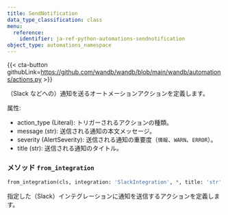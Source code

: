 ```yaml
---
title: SendNotification
data_type_classification: class
menu:
  reference:
    identifier: ja-ref-python-automations-sendnotification
object_type: automations_namespace
---
```


{{< cta-button githubLink=https://github.com/wandb/wandb/blob/main/wandb/automations/actions.py >}}



（Slack などへの）通知を送るオートメーションアクションを定義します。

属性:
- action_type (Literal): トリガーされるアクションの種類。
- message (str): 送信される通知の本文メッセージ。
- severity (AlertSeverity): 送信される通知の重要度（`情報`、`WARN`、`ERROR`）。
- title (str): 送信される通知のタイトル。

### <kbd>メソッド</kbd> `from_integration`
```python
from_integration(cls, integration: 'SlackIntegration', *, title: 'str' = '', text: 'str' = '', level: 'AlertSeverity' = <AlertSeverity.INFO: 'INFO'>) -> 'Self'
```
指定した（Slack）インテグレーションに通知を送信するアクションを定義します。

